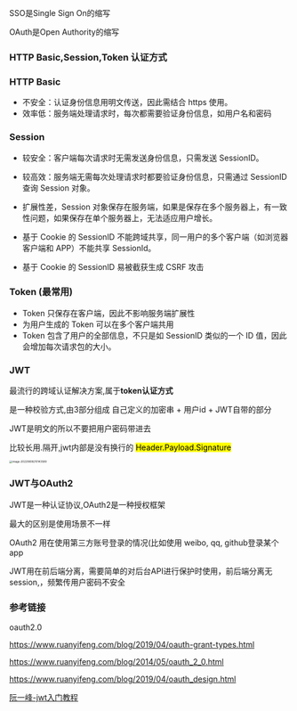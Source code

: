 SSO是Single Sign On的缩写

OAuth是Open Authority的缩写



### HTTP Basic,Session,Token 认证方式

### HTTP Basic

- 不安全：认证身份信息用明文传送，因此需结合 https 使用。
- 效率低：服务端处理请求时，每次都需要验证身份信息，如用户名和密码

### Session

- 较安全：客户端每次请求时无需发送身份信息，只需发送 SessionID。
- 较高效：服务端无需每次处理请求时都要验证身份信息，只需通过 SessionID 查询 Session 对象。

- 扩展性差，Session 对象保存在服务端，如果是保存在多个服务器上，有一致性问题，如果保存在单个服务器上，无法适应用户增长。
- 基于 Cookie 的 SessionID 不能跨域共享，同一用户的多个客户端（如浏览器客户端和 APP）不能共享 SessionId。
- 基于 Cookie 的 SessionID 易被截获生成 CSRF 攻击

### Token (最常用)

- Token 只保存在客户端，因此不影响服务端扩展性
- 为用户生成的 Token 可以在多个客户端共用
- Token 包含了用户的全部信息，不只是如 SessionID 类似的一个 ID 值，因此会增加每次请求包的大小。



### JWT

最流行的跨域认证解决方案,属于**token认证方式**

是一种校验方式,由3部分组成  自己定义的加密串 + 用户id + JWT自带的部分   

JWT是明文的所以不要把用户密码带进去

比较长用.隔开,jwt内部是没有换行的 <mark>Header.Payload.Signature</mark>

<img src="https://image.zhuyuanzheng1.top/image-20220808210143589.png" alt="image-20220808210143589" style="zoom:33%;" />







### JWT与OAuth2

JWT是一种认证协议,OAuth2是一种授权框架

最大的区别是使用场景不一样  

OAuth2 用在使用第三方账号登录的情况(比如使用 weibo, qq, github登录某个app

JWT用在前后端分离，需要简单的对后台API进行保护时使用，前后端分离无 session,，频繁传用户密码不安全





### 参考链接

oauth2.0

https://www.ruanyifeng.com/blog/2019/04/oauth-grant-types.html

https://www.ruanyifeng.com/blog/2014/05/oauth_2_0.html

https://www.ruanyifeng.com/blog/2019/04/oauth_design.html

[阮一峰-jwt入门教程](https://www.ruanyifeng.com/blog/2018/07/json_web_token-tutorial.html)

